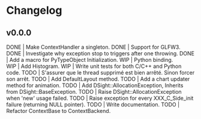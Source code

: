 # Changelog
 
## v0.0.0
                                 
DONE | Make ContextHandler a singleton.
DONE | Support for GLFW3.
DONE | Investigate why exception stop to triggers after one throwing.
DONE | Add a macro for PyTypeObject Initialization.
WIP  | Python binding.                                                                                      
WIP  | Add Histogram.
WIP  | Write unit tests for both C/C++ and Python code.
TODO | S'assurer que le thread supprimé est bien arrêté. Sinon forcer son arrêt.
TODO | Add DefaultLayout method.
TODO | Add a chart updater method for animation. 
TODO | Add DSight::AllocationException, Inherits from DSight::BaseException.
TODO | Raise DSight::AllocationException when 'new' usage failed.
TODO | Raise exception for every XXX_C_Side_init failure (returning NULL pointer).
TODO | Write documentation.
TODO | Refactor ContextBase to ContextBackend.
